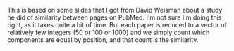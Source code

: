 This is based on some slides that I got from David Weisman about a study
he did of similarity between pages on PubMed. I'm not sure I'm doing this
right, as it takes quite a bit of time. But each paper is reduced to a
vector of relatively few integers (50 or 100 or 1000) and we simply count
which components are equal by position, and that count is the similarity.
